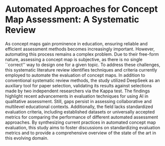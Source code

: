 # Automated Approaches for Concept Map Assessment: A Systematic Review

As concept maps gain prominence in education, ensuring reliable and efficient assessment methods becomes increasingly important. However, automating this process remains a complex problem. Due to their free-form nature, assessing a concept map is subjective, as there is no single ``correct'' way to design one for a given topic. To address these challenges, this systematic literature review identifies techniques and criteria currently employed to automate the evaluation of concept maps. In addition to conventional systematic review methods, the study utilized DeepSeek as an auxiliary tool for paper selection, validating its results against selections made by two independent researchers via the Kappa test. The findings highlight recent advancements in evaluation techniques for using AI in qualitative assessment. Still, gaps persist in assessing collaborative and multilevel educational contexts. Additionally, the field lacks standardized evaluation criteria, including established datasets or universally accepted metrics for comparing the performance of different automated assessment approaches. By synthesizing current practices in automated concept map evaluation, this study aims to foster discussions on standardizing evaluation metrics and to provide a comprehensive overview of the state of the art in this evolving domain.
